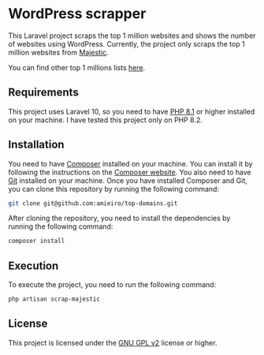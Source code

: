 # WordPress scrapper

This Laravel project scraps the top 1 million websites and shows the number of websites using WordPress.
Currently, the project only scraps the top 1 million websites from [Majestic](https://majestic.com/reports/majestic-million).

You can find other top 1 millions lists [here](https://github.com/PeterDaveHello/top-1m-domains).

## Requirements

This project uses Laravel 10, so you need to have [PHP 8.1](https://laravel.com/docs/10.x/releases#php-8) 
or higher installed on your machine. I have tested this project only on PHP 8.2.

## Installation

You need to have [Composer](https://getcomposer.org/) installed on your machine.
You can install it by following the instructions on the [Composer website](https://getcomposer.org/download/).
You also need to have [Git](https://git-scm.com/) installed on your machine.
Once you have installed Composer and Git, you can clone this repository by running the following command:

```bash
git clone git@github.com:amieiro/top-domains.git
```

After cloning the repository, you need to install the dependencies by running the following command:

```bash
composer install
```

## Execution 

To execute the project, you need to run the following command:

```bash
php artisan scrap-majestic
```

## License

This project is licensed under the [GNU GPL v2](https://www.gnu.org/licenses/old-licenses/gpl-2.0.en.html) license or higher.